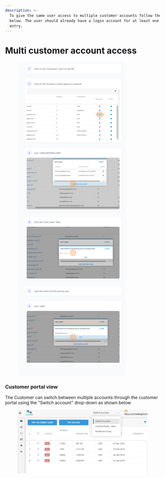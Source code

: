 ```yaml
---
description: >-
  To give the same user access to multiple customer accounts follow the steps
  below. The user should already have a login account for at least one customer
  entry.
---
```


# Multi customer account access

<figure><img src="../.gitbook/assets/customer access (1).png" alt=""><figcaption></figcaption></figure>



### Customer portal view

The Customer can switch between multiple accounts through the customer portal using the "Switch account" drop-down as shown below



<figure><img src="../.gitbook/assets/switch accounts customer portal.png" alt=""><figcaption></figcaption></figure>

